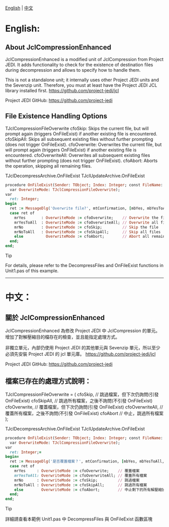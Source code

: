 [English](#English) | [中文](#中文)

# English:
## About JclCompressionEnhanced
JclCompressionEnhanced is a modified unit of JclCompression from Project JEDI. 
It adds functionality to check for the existence of destination files during decompression and allows to specify how to handle them.

This is not a standalone unit; it internally uses other Project JEDI units and the Sevenzip unit.
Therefore, you must at least have the Project JEDI JCL library installed first.
https://github.com/project-jedi/jcl

Project JEDI GitHub: https://github.com/project-jedi


## File Existence Handling Options
TJclCompressionFileOverwrite
cfoSkip: Skips the current file, but will prompt again (triggers OnFileExist) if another existing file is encountered.
cfoSkipAll: Skips all subsequent existing files without further prompting (does not trigger OnFileExist).
cfoOverwrite: Overwrites the current file, but will prompt again (triggers OnFileExist) if another existing file is encountered.
cfoOverwriteAll: Overwrites all subsequent existing files without further prompting (does not trigger OnFileExist).
cfoAbort: Aborts the operation, skipping all remaining files.

TJclDecompressArchive.OnFileExist
TJclUpdateArchive.OnFileExist
```ruby
procedure OnFileExist(Sender: TObject; Index: Integer; const FileName: TFileName; 
  var OverwriteMode: TJclCompressionFileOverwrite);
var
  ret: Integer;
begin
  ret := MessageDlg('Overwrite file?', mtConfirmation, [mbYes, mbYesToAll, mbNo, mbNoToAll, mbCancel], 0, mbIgnore);
  case ret of
    mrYes       : OverwriteMode := cfoOverwrite;    // Overwrite the file
    mrYesToAll  : OverwriteMode := cfoOverwriteAll; // Overwrite all files
    mrNo        : OverwriteMode := cfoSkip;         // Skip the file
    mrNoToAll   : OverwriteMode := cfoSkipAll;      // Skip all files
    else          OverwriteMode := cfoAbort;        // Abort all remaining decompression operations
  end;
end;
```
> [!TIP]
> For details, please refer to the DecompressFiles and OnFileExist functions in Unit1.pas of this example.

***
# 中文：
## 關於 JclCompressionEnhanced

JclCompressionEnhanced 為修改 Project JEDI 中 JclCompression 的單元。
增加了對解壓縮目的檔存在的檢查，並且能指定處理方式。

非獨立單元，內部仍使用 Project JEDI 的其他單元與 Sevenzip 單元，所以至少必須先安裝 Project JEDI 的 jcl 單元庫。
https://github.com/project-jedi/jcl

Project JEDI GitHub: https://github.com/project-jedi


## 檔案已存在的處理方式說明：
TJclCompressionFileOverwrite = (
  cfoSkip,         // 跳過檔案，但下次仍詢問(引發 OnFileExist)
  cfoSkipAll,      // 跳過所有檔案，之後不詢問(不引發 OnFileExist)
  cfoOverwrite,    // 覆蓋檔案，但下次仍詢問(引發 OnFileExist)
  cfoOverwriteAll, // 覆蓋所有檔案，之後不詢問(不引發 OnFileExist)
  cfoAbort         // 中止，跳過所有檔案
);

TJclDecompressArchive.OnFileExist
TJclUpdateArchive.OnFileExist
```ruby
procedure OnFileExist(Sender: TObject; Index: Integer; const FileName: TFileName; 
  var OverwriteMode: TJclCompressionFileOverwrite);
var
  ret: Integer;=
begin=
  ret := MessageDlg('是否覆蓋檔案？', mtConfirmation, [mbYes, mbYesToAll, mbNo, mbNoToAll, mbCancel], 0, mbIgnore);
  case ret of
    mrYes     : OverwriteMode := cfoOverwrite;    // 覆蓋檔案
    mrYesToAll: OverwriteMode := cfoOverwriteAll; // 覆蓋所有檔案
    mrNo      : OverwriteMode := cfoSkip;         // 跳過檔案
    mrNoToAll : OverwriteMode := cfoSkipAll;      // 跳過所有檔案
    else        OverwriteMode := cfoAbort;        // 中止剩下的所有解壓縮操作
  end;
end;
```
> [!TIP]
> 詳細請查看本範例 Unit1.pas 中 DecompressFiles 與 OnFileExist 函數區塊
